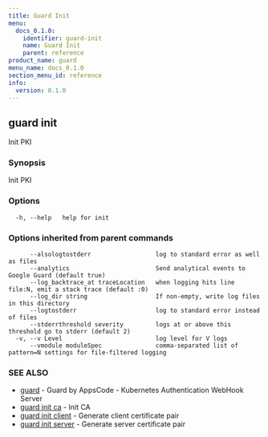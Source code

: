 ```yaml
---
title: Guard Init
menu:
  docs_0.1.0:
    identifier: guard-init
    name: Guard Init
    parent: reference
product_name: guard
menu_name: docs_0.1.0
section_menu_id: reference
info:
  version: 0.1.0
---
```


## guard init

Init PKI

### Synopsis

Init PKI

### Options

```
  -h, --help   help for init
```

### Options inherited from parent commands

```
      --alsologtostderr                  log to standard error as well as files
      --analytics                        Send analytical events to Google Guard (default true)
      --log_backtrace_at traceLocation   when logging hits line file:N, emit a stack trace (default :0)
      --log_dir string                   If non-empty, write log files in this directory
      --logtostderr                      log to standard error instead of files
      --stderrthreshold severity         logs at or above this threshold go to stderr (default 2)
  -v, --v Level                          log level for V logs
      --vmodule moduleSpec               comma-separated list of pattern=N settings for file-filtered logging
```

### SEE ALSO

* [guard](/docs/0.1.0/reference/guard)	 - Guard by AppsCode - Kubernetes Authentication WebHook Server
* [guard init ca](/docs/0.1.0/reference/guard_init_ca)	 - Init CA
* [guard init client](/docs/0.1.0/reference/guard_init_client)	 - Generate client certificate pair
* [guard init server](/docs/0.1.0/reference/guard_init_server)	 - Generate server certificate pair

